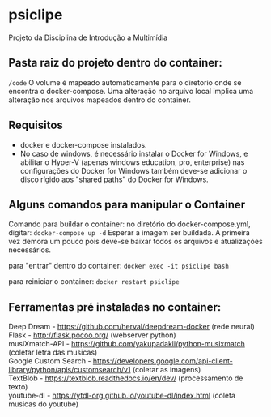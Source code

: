 # psiclipe
Projeto da Disciplina de Introdução a Multimídia

## Pasta raiz do projeto dentro do container: 
```/code```
O volume é mapeado automaticamente para o diretorio onde se encontra o docker-compose. Uma alteração no arquivo local implica uma alteração nos arquivos mapeados dentro do container.

## Requisitos
* docker e docker-compose instalados.
* No caso de windows, é necessário instalar o Docker for Windows, e abilitar o Hyper-V (apenas windows education, pro, enterprise)
nas configurações do Docker for Windows também deve-se adicionar o disco rígido aos "shared paths" do Docker for Windows.

## Alguns comandos para manipular o Container

Comando para buildar o container:
no diretório do docker-compose.yml, digitar:
```docker-compose up -d```
Esperar a imagem ser buildada. A primeira vez demora um pouco pois deve-se baixar todos os arquivos e atualizações necessários.

para "entrar" dentro do container:
```docker exec -it psiclipe bash```

para reiniciar o container: 
```docker restart psiclipe```

## Ferramentas pré instaladas no container:

Deep Dream - https://github.com/herval/deepdream-docker (rede neural)  
Flask - http://flask.pocoo.org/ (webserver python)  
musiXmatch-API - https://github.com/yakupadakli/python-musixmatch  (coletar letra das musicas)  
Google Custom Search - https://developers.google.com/api-client-library/python/apis/customsearch/v1 (coletar as imagens)  
TextBlob - https://textblob.readthedocs.io/en/dev/ (processamento de texto)  
youtube-dl - https://ytdl-org.github.io/youtube-dl/index.html  (coleta musicas do youtube)  

